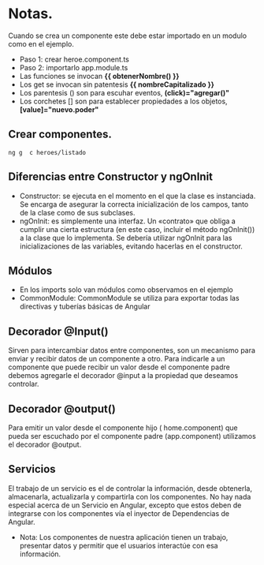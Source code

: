 # Notas.

Cuando se crea un componente este debe estar importado en un modulo como en el ejemplo.
- Paso 1: crear heroe.component.ts
- Paso 2: importarlo app.module.ts
- Las funciones se invocan __{{ obtenerNombre() }}__
- Los get se invocan sin patentesis __{{ nombreCapitalizado }}__
- Los parentesis () son para escuhar eventos, __(click)="agregar()"__
- Los corchetes [] son para establecer propiedades a los objetos, __[value]="nuevo.poder"__

## Crear componentes.
``` ng g  c heroes/listado ```

## Diferencias entre Constructor y ngOnInit
- Constructor: se ejecuta en el momento en el que la clase es instanciada. Se encarga de asegurar la correcta inicialización de los campos, tanto de la clase como de sus subclases.
- ngOnInit: es simplemente una interfaz. Un «contrato» que obliga a cumplir una cierta estructura (en este caso, incluir el método ngOnInit()) a la clase que lo implementa. Se debería utilizar ngOnInit para las inicializaciones de las variables, evitando hacerlas en el constructor.
## Módulos
- En los imports solo van módulos como observamos en el ejemplo
- CommonModule: CommonModule se utiliza para exportar todas las directivas y tuberías básicas de Angular
## Decorador @Input()

Sirven para intercambiar datos entre componentes, son un mecanismo para enviar y recibir datos de un componente a otro. Para indicarle a un componente que puede recibir un valor desde el componente padre debemos agregarle el decorador @input a la propiedad que deseamos controlar.
## Decorador @output()
Para emitir un valor desde el componente hijo ( home.component) que pueda ser escuchado por el componente padre (app.component) utilizamos el decorador @output.

## Servicios
El trabajo de un servicio es el de controlar la información, desde obtenerla, almacenarla, actualizarla y compartirla con los componentes. No hay nada especial acerca de un Servicio en Angular, excepto que estos deben de integrarse con los componentes vía el inyector de Dependencias de Angular.
- Nota: Los componentes de nuestra aplicación tienen un trabajo, presentar datos y permitir que el usuarios interactúe con esa información.